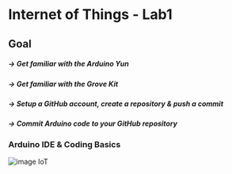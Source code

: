 # Internet of Things -  Lab1

## Goal
##### ->  Get familiar with the Arduino Yun 
##### ->  Get familiar with the Grove Kit
##### ->  Setup a GitHub account, create a repository & push a commit
##### ->  Commit Arduino code to your GitHub repository

### Arduino IDE & Coding Basics



![image IoT](https://github.com/henry-jessica/IoT_Project/blob/main/IoTS.png)
